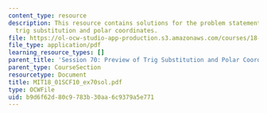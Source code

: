```yaml
---
content_type: resource
description: This resource contains solutions for the problem statements related to
  trig substitution and polar coordinates.
file: https://ol-ocw-studio-app-production.s3.amazonaws.com/courses/18-01sc-single-variable-calculus-fall-2010/b9d6f62d80c9783b30aa6c9379a5e771_MIT18_01SCF10_ex70sol.pdf
file_type: application/pdf
learning_resource_types: []
parent_title: 'Session 70: Preview of Trig Substitution and Polar Coordinates'
parent_type: CourseSection
resourcetype: Document
title: MIT18_01SCF10_ex70sol.pdf
type: OCWFile
uid: b9d6f62d-80c9-783b-30aa-6c9379a5e771
---
```

